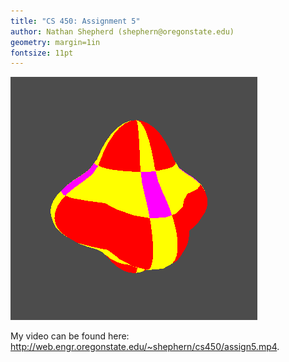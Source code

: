 ```yaml
---
title: "CS 450: Assignment 5"
author: Nathan Shepherd (shephern@oregonstate.edu)
geometry: margin=1in
fontsize: 11pt
---
```


![Wacky Ball](./img/ball.png)

My video can be found here: http://web.engr.oregonstate.edu/~shephern/cs450/assign5.mp4.
